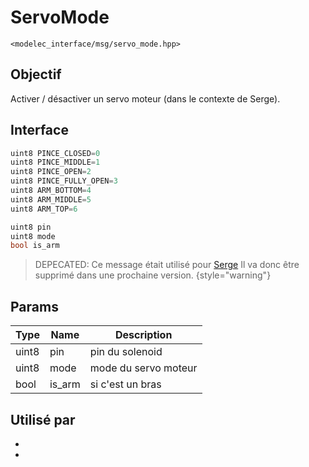 ﻿<primary-label ref="Deprecated"/>

# ServoMode
`<modelec_interface/msg/servo_mode.hpp>`

## Objectif
Activer / désactiver un servo moteur (dans le contexte de Serge).

## Interface
```cpp
uint8 PINCE_CLOSED=0
uint8 PINCE_MIDDLE=1
uint8 PINCE_OPEN=2
uint8 PINCE_FULLY_OPEN=3
uint8 ARM_BOTTOM=4
uint8 ARM_MIDDLE=5
uint8 ARM_TOP=6

uint8 pin
uint8 mode
bool is_arm
```

> DEPECATED: Ce message était utilisé pour [Serge](Serge.md)
> Il va donc être supprimé dans une prochaine version.
{style="warning"}

## Params

| Type  | Name   | Description          |
|-------|--------|----------------------|
| uint8 | pin    | pin du solenoid      |
| uint8 | mode   | mode du servo moteur |
| bool  | is_arm | si c'est un bras     |

## Utilisé par
- [](Arm-Controller-Node.md)
- [](Game-Controller-Listener-Node.md)